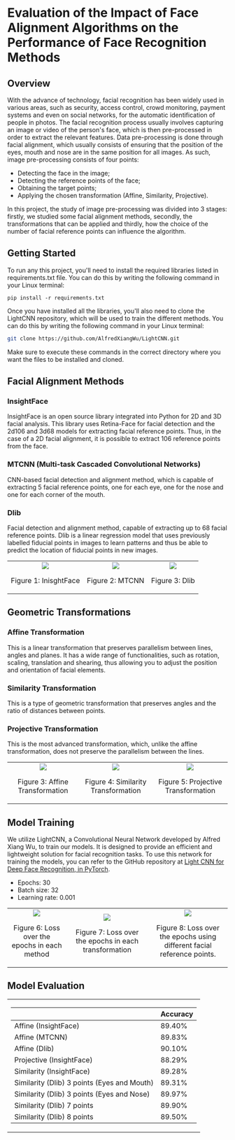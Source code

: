 # Evaluation of the Impact of Face Alignment Algorithms on the Performance of Face Recognition Methods

## Overview
With the advance of technology, facial recognition has been widely used in various areas, such as security, access control, crowd monitoring, payment systems and even on social networks, for the automatic identification of people in photos. The facial recognition process usually involves capturing an image or video of the person's face, which is then pre-processed in order to extract the relevant features. 
Data pre-processing is done through facial alignment, which usually consists of ensuring that the position of the eyes, mouth and nose are in the same position for all images. As such, image pre-processing consists of four points:
- Detecting the face in the image;
- Detecting the reference points of the face;
- Obtaining the target points;
- Applying the chosen transformation (Affine, Similarity, Projective).

In this project, the study of image pre-processing was divided into 3 stages: firstly, we studied some facial alignment methods, secondly, the transformations that can be applied and thirdly, how the choice of the number of facial reference points can influence the algorithm. 

## Getting Started

To run any this project, you'll need to install the required libraries listed in requirements.txt file. You can do this by writing the following command in your Linux terminal:

```bashrc
pip install -r requirements.txt
```
Once you have installed all the libraries, you'll also need to clone the LightCNN repository, which will be used to train the different methods. You can do this by writing the following command in your Linux terminal:

```bash
git clone https://github.com/AlfredXiangWu/LightCNN.git
```
Make sure to execute these commands in the correct directory where you want the files to be installed and cloned.


## Facial Alignment Methods

### InsightFace

InsightFace is an open source library integrated into Python for 2D and 3D facial analysis. 
This library uses Retina-Face for facial detection and the 2d106 and 3d68 models for extracting facial reference points. Thus, in the case of a 2D facial alignment, it is possible to extract 106 reference points from the face. 

### MTCNN (Multi-task Cascaded Convolutional Networks)

CNN-based facial detection and alignment method, which is capable of extracting 5 facial reference points, one for each eye, one for the nose and one for each corner of the mouth.

### Dlib

Facial detection and alignment method, capable of extracting up to 68 facial reference points. Dlib is a linear regression model that uses previously labelled fiducial points in images to learn patterns and thus be able to predict the location of fiducial points in new images. 
<div align="center">
  <table>
    <tr>
      <td style="text-align: center;">
        <img src="https://github.com/Francisco-Guillen/Face-Aligment/assets/83434031/d1aa0a03-7fb5-48cb-bb2b-8b5b9fe63f13"><br>
        <p>Figure 1: InisghtFace</p>
      </td>
      <td style="text-align: center;">
        <img src="https://github.com/Francisco-Guillen/Face-Aligment/assets/83434031/e725f8ce-314b-4f4b-ae19-e5f4ef24032b"><br>
        <p>Figure 2: MTCNN</p>
      </td>
      <td style="text-align: center;">
        <img src="https://github.com/Francisco-Guillen/Face-Aligment/assets/83434031/b83e7cbb-bdd1-482c-bc38-3ae12a3f3958"><br>
        <p>Figure 3: Dlib</p>
      </td>
    </tr>
  </table>
</div>

## Geometric Transformations

### Affine Transformation
This is a linear transformation that preserves parallelism between lines, angles and planes. It has a wide range of functionalities, such as rotation, scaling, translation and shearing, thus allowing you to adjust the position and orientation of facial elements.

### Similarity Transformation 
This is a type of geometric transformation that preserves angles and the ratio of distances between points. 

### Projective Transformation
This is the most advanced transformation, which, unlike the affine transformation, does not preserve the parallelism between the lines. 

<div align="center">
  <table>
    <tr>
      <td style="text-align: center;">
        <img src="https://github.com/Francisco-Guillen/Face-Aligment/assets/83434031/2d059767-9fc9-40b8-b189-3d539fc0d0d7"><br>
        <p>Figure 3: Affine Transformation</p>
      </td>
      <td style="text-align: center;">
        <img src="https://github.com/Francisco-Guillen/Face-Aligment/assets/83434031/95075b2d-3994-4215-9f19-daa8ca0de332"><br>
        <p>Figure 4: Similarity Transformation</p>
      </td>
      <td style="text-align: center;">
        <img src="https://github.com/Francisco-Guillen/Face-Aligment/assets/83434031/348c8334-4e63-4d6b-9832-069d81a8f813"><br>
        <p>Figure 5: Projective Transformation</p>
      </td>
    </tr>
  </table>
</div>

## Model Training

We utilize LightCNN, a Convolutional Neural Network developed by Alfred Xiang Wu, to train our models. It is designed to provide an efficient and lightweight solution for facial recognition tasks. To use this network for training the models, you can refer to the GitHub repository at [Light CNN for Deep Face Recognition, in PyTorch](https://github.com/AlfredXiangWu/LightCNN).

- Epochs: 30
- Batch size: 32
- Learning rate: 0.001

<div align="center">
  <table>
    <tr>
      <td style="text-align: center;">
        <img src="https://github.com/Francisco-Guillen/Face-Aligment/assets/83434031/837e436b-40aa-4f43-8b7c-78faf15ea1f7"><br>
        <p>Figure 6: Loss over the epochs in each method</p>
      </td>
      <td style="text-align: center;">
        <img src="https://github.com/Francisco-Guillen/Face-Aligment/assets/83434031/e29d4134-4fdd-4e74-aaf9-0359dc8c3d01"><br>
        <p>Figure 7: Loss over the epochs in each transformation</p>
      </td>
      <td style="text-align: center;">
        <img src="https://github.com/Francisco-Guillen/Face-Aligment/assets/83434031/ec1d291b-3bf3-4366-af66-33264d8defe1"><br>
        <p>Figure 8: Loss over the epochs using different facial reference points.</p>
      </td>
    </tr>
  </table>
</div>

## Model Evaluation
<div align="center">

<table>
<tr><td>

|| Accuracy |
|--|--|
|Affine (InsightFace)| 89.40%|
|Affine (MTCNN)| 89.83%|
|Affine (Dlib)| 90.10%|
|Projective (InsightFace)| 88.29%|
|Similarity (InsightFace)| 89.28%|
|Similarity (Dlib) 3 points (Eyes and Mouth)| 89.31%|
|Similarity (Dlib) 3 points (Eyes and Nose)|89.97%|
|Similarity (Dlib) 7 points|89.90%|
|Similarity (Dlib) 8 points|89.50%|
</td></tr> </table>
</div>


